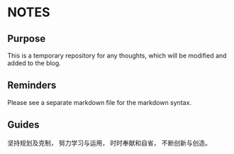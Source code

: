 # NOTES
## Purpose
This is a temporary repository for any thoughts, which will be modified and added to the blog.

## Reminders
Please see a separate markdown file for the markdown syntax.

## Guides
坚持规划及克制，
努力学习与运用，
时时奉献和自省，
不断创新与创造。
